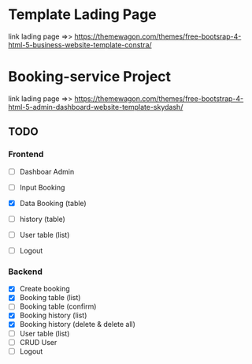 <h1>Template Lading Page</h1>

link lading page =>> <a>https://themewagon.com/themes/free-bootsrap-4-html-5-business-website-template-constra/</a>

<h1>Booking-service Project</h1>

link lading page =>> <a>https://themewagon.com/themes/free-bootstrap-4-html-5-admin-dashboard-website-template-skydash/</a>

## TODO

### Frontend

- [ ] Dashboar Admin
- [ ] Input Booking
- [x] Data Booking (table)
- [ ] history (table)
- [ ] User table (list)
- [ ] Logout


### Backend

- [x] Create booking
- [x] Booking table (list)
- [ ] Booking table (confirm)
- [x] Booking history (list)
- [x] Booking history (delete & delete all)
- [ ] User table (list)
- [ ] CRUD User
- [ ] Logout
